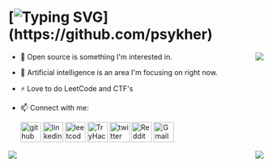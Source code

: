 # [![Typing SVG](https://readme-typing-svg.herokuapp.com?size=25&color=1565C0&lines=Hey+there!;I'm+a+Full-Stack+Developer...)](https://github.com/psykher)

<img align="right" src="https://github-readme-stats.vercel.app/api?username=Psykher&show_icons=true&icon_color=1565c0&text_color=ffffff&bg_color=00000000&hide_title=true&hide_border=true" />

- 🌱 Open source is something I'm interested in.
- 🔭 Artificial intelligence is an area I'm focusing on right now.
- ⚡ Love to do LeetCode and CTF's
- 📫 Connect with me:

  [<img src='https://cdn.jsdelivr.net/npm/simple-icons@7.0.0/icons/github.svg' alt='github' height='40'>](https://github.com/psykher) [<img src='https://cdn.jsdelivr.net/npm/simple-icons@7.0.0/icons/linkedin.svg' alt='linkedin' height='40'>](https://www.linkedin.com/in/psykher) [<img src='https://cdn.jsdelivr.net/npm/simple-icons@7.0.0/icons/leetcode.svg' alt='leetcode' height='40'>](https://leetcode.com/psykher) [<img src='https://cdn.jsdelivr.net/npm/simple-icons@7.0.0/icons/tryhackme.svg' alt='TryHackMe' height='40'>](https://tryhackme.com/p/Psykher) [<img src='https://cdn.jsdelivr.net/npm/simple-icons@7.0.0/icons/twitter.svg' alt='twitter' height='40'>](https://twitter.com/psykher) [<img src='https://cdn.jsdelivr.net/npm/simple-icons@7.0.0/icons/reddit.svg' alt='Reddit' height='40'>](https://www.reddit.com/user/psykher) [<img src='https://cdn.jsdelivr.net/npm/simple-icons@7.0.0/icons/gmail.svg' alt='Gmail' height='40'>](mailto:psykher@gmail.com)

<img align="left" src="https://github-readme-stats.vercel.app/api/top-langs?username=Psykher&show_icons=true&icon_color=1565c0&text_color=ffffff&bg_color=00000000&hide_title=true&hide_border=true" />

<img align="right" src="https://github-readme-streak-stats.herokuapp.com?user=Psykher&theme=github-dark-blue&hide_border=true&background=00000000"/>
